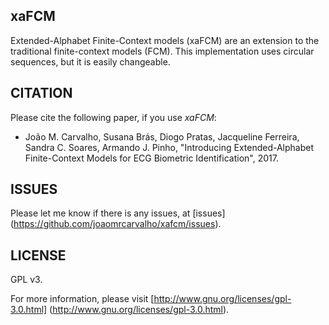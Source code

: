 ## xaFCM
Extended-Alphabet Finite-Context models (xaFCM) are an extension to the traditional finite-context models (FCM).
This implementation uses circular sequences, but it is easily changeable.

## CITATION
Please cite the following paper, if you use <i>xaFCM</i>:
* João M. Carvalho, Susana Brás, Diogo Pratas, Jacqueline Ferreira, Sandra C. Soares, Armando J. Pinho, "Introducing Extended-Alphabet Finite-Context Models for ECG Biometric Identification", 2017.

## ISSUES
Please let me know if there is any issues, at [issues]
(https://github.com/joaomrcarvalho/xafcm/issues).

## LICENSE
GPL v3.

For more information, please visit
[http://www.gnu.org/licenses/gpl-3.0.html]
(http://www.gnu.org/licenses/gpl-3.0.html).
